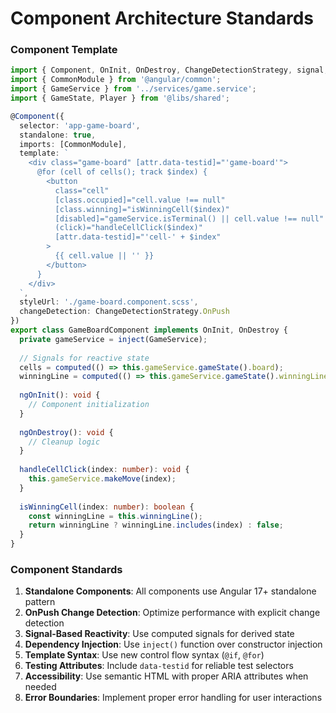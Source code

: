 # Component Architecture Standards

### Component Template

```typescript
import { Component, OnInit, OnDestroy, ChangeDetectionStrategy, signal, computed, inject } from '@angular/core';
import { CommonModule } from '@angular/common';
import { GameService } from '../services/game.service';
import { GameState, Player } from '@libs/shared';

@Component({
  selector: 'app-game-board',
  standalone: true,
  imports: [CommonModule],
  template: `
    <div class="game-board" [attr.data-testid]="'game-board'">
      @for (cell of cells(); track $index) {
        <button
          class="cell"
          [class.occupied]="cell.value !== null"
          [class.winning]="isWinningCell($index)"
          [disabled]="gameService.isTerminal() || cell.value !== null"
          (click)="handleCellClick($index)"
          [attr.data-testid]="'cell-' + $index"
        >
          {{ cell.value || '' }}
        </button>
      }
    </div>
  `,
  styleUrl: './game-board.component.scss',
  changeDetection: ChangeDetectionStrategy.OnPush
})
export class GameBoardComponent implements OnInit, OnDestroy {
  private gameService = inject(GameService);
  
  // Signals for reactive state
  cells = computed(() => this.gameService.gameState().board);
  winningLine = computed(() => this.gameService.gameState().winningLine);
  
  ngOnInit(): void {
    // Component initialization
  }
  
  ngOnDestroy(): void {
    // Cleanup logic
  }
  
  handleCellClick(index: number): void {
    this.gameService.makeMove(index);
  }
  
  isWinningCell(index: number): boolean {
    const winningLine = this.winningLine();
    return winningLine ? winningLine.includes(index) : false;
  }
}
```

### Component Standards

1. **Standalone Components**: All components use Angular 17+ standalone pattern
2. **OnPush Change Detection**: Optimize performance with explicit change detection
3. **Signal-Based Reactivity**: Use computed signals for derived state
4. **Dependency Injection**: Use `inject()` function over constructor injection
5. **Template Syntax**: Use new control flow syntax (`@if`, `@for`)
6. **Testing Attributes**: Include `data-testid` for reliable test selectors
7. **Accessibility**: Use semantic HTML with proper ARIA attributes when needed
8. **Error Boundaries**: Implement proper error handling for user interactions
